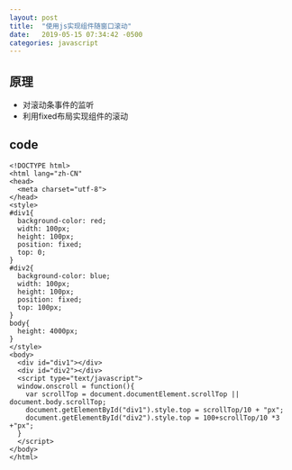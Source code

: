 ```yaml
---
layout: post
title:  "使用js实现组件随窗口滚动"
date:   2019-05-15 07:34:42 -0500
categories: javascript
---
```


## 原理

  - 对滚动条事件的监听
  - 利用fixed布局实现组件的滚动

## code

    <!DOCTYPE html>
    <html lang="zh-CN"
    <head>
      <meta charset="utf-8">
    </head>
    <style>
    #div1{
      background-color: red;
      width: 100px;
      height: 100px;
      position: fixed;
      top: 0;
    }
    #div2{
      background-color: blue;
      width: 100px;
      height: 100px;
      position: fixed;
      top: 100px;
    }
    body{
      height: 4000px;
    }
    </style>
    <body>
      <div id="div1"></div>
      <div id="div2"></div>
      <script type="text/javascript">
      window.onscroll = function(){
        var scrollTop = document.documentElement.scrollTop || document.body.scrollTop;
        document.getElementById("div1").style.top = scrollTop/10 + "px";
        document.getElementById("div2").style.top = 100+scrollTop/10 *3 +"px";
      }
      </script>
    </body>
    </html>
